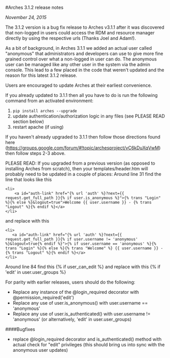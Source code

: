 #Arches 3.1.2 release notes

*November 24, 2015*

The 3.1.2 version is a bug fix release to Arches v3.1.1 after it was discovered that non-logged in users could access the RDM and resource manager directly by using the respective urls (Thanks Joel and Adam!).

As a bit of background, in Arches 3.1.1 we added an actual user called "anonymous" that administrators and developers can use to give more fine grained control over what a non-logged in user can do.  The anonymous user can be managed like any other user in the system via the admin console.  This lead to a few placed in the code that weren't updated and the reason for this latest 3.1.2 release.

Users are encouraged to update Arches at their earliest convenience.  

If you already updated to 3.1.1 then all you have to do is run the following command from an activated environment:

1. ```pip install arches --upgrade```
2. update authentication/authorization logic in any files (see PLEASE READ section below)
3. restart apache (if using) 
 
If you haven't already upgraded to 3.1.1 then follow those directions found here (https://groups.google.com/forum/#!topic/archesproject/vC6kDuXqVwM) then follow steps 2-3 above.

PLEASE READ:
If you upgraded from a previous version (as opposed to installing Arches from scratch), then your templates/header.htm will probably need to be updated in a couple of places:
 Around line 31 find the line that looks like this

```
<li>
    <a id="auth-link" href="{% url 'auth' %}?next={{ request.get_full_path }}{% if user.is_anonymous %}">{% trans "Login" %}{% else %}&logout=true">Welcome {{ user.username }} - {% trans "Logout" %}{% endif %}</a>
</li>
```

and replace with this

```
<li>
   <a id="auth-link" href="{% url 'auth' %}?next={{ request.get_full_path }}{% if user.username != 'anonymous' %}&logout=true{% endif %}">{% if user.username == 'anonymous' %}{% trans "Login" %}{% else %}{% trans "Welcome" %} {{ user.username }} - {% trans "Logout" %}{% endif %}</a>
</li>
```

Around line 84 find this
{% if user_can_edit %}
and replace with this
{% if 'edit' in user.user_groups %}
 
 
For parity with earlier releases, users should do the following:
* Replace any instance of the @login_required decorator with @permission_required('edit')
* Replace any use of user.is_anonymous() with user.username == 'anonymous'
* Replace any use of user.is_authenticated() with user.username != 'anonymous' (or alternatively, 'edit' in user.user_groups)

####Bugfixes

* replace @login_required decorator and is_authenticated() method with actual check for "edit" privileges (this should bring us into sync with the anonymous user updates)